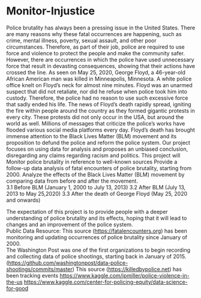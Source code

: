 # Monitor-Injustice

Police brutality has always been a pressing issue in the United States. There are many reasons why these fatal occurrences are happening, such as crime, mental illness, poverty, sexual assault, and other poor circumstances. Therefore, as part of their job, police are required to use force and violence to protect the people and make the community safer. However, there are occurrences in which the police have used unnecessary force that result in devasting consequences, showing that their actions have crossed the line. As seen on May 25, 2020, George Floyd, a 46-year-old African American man was killed in Minneapolis, Minnesota. A white police office knelt on Floyd’s neck for almost nine minutes. Floyd was an unarmed suspect that did not retaliate, nor did he refuse when police took him into custody. Therefore, the police had no reason to use such excessive force that sadly ended his life. The news of Floyd’s death rapidly spread, igniting the fire within people around the country as they formed gigantic protests in every city. These protests did not only occur in the USA, but around the world as well. Millions of messages that criticize the police’s works have flooded various social media platforms every day. Floyd’s death has brought immense attention to the Black Lives Matter (BLM) movement and its proposition to defund the police and reform the police system. 
Our project focuses on using data for analysis and proposes an unbiased conclusion, disregarding any claims regarding racism and politics. This project will 
Monitor police brutality in reference to well-known sources 
Provide a follow-up data analysis of fatal encounters of police brutality, starting from 2000. 
Analyze the effects of the Black Lives Matter (BLM) movement by comparing data from before and after the movement.  
     3.1 Before BLM (January 1, 2000 to July 13, 2013) 
     3.2 After BLM (July 13, 2013 to May 25,2020) 
     3.3 After the death of George Floyd (May 25, 2020 and onwards) 
 
The expectation of this project is to provide people with a deeper understanding of police brutality and its effects, hoping that it will lead to changes and an improvement of the police system.  
Public Data Resource: 
This source (https://fatalencounters.org) has been monitoring and updating occurrences of police brutality since January of 2000.  
The Washington Post was one of the first organizations to begin recording and collecting data of police shootings, starting back in January of 2015. (https://github.com/washingtonpost/data-police-shootings/commits/master) 
This source (https://killedbypolice.net) has been tracking events 
https://www.kaggle.com/jpmiller/police-violence-in-the-us 
https://www.kaggle.com/center-for-policing-equity/data-science-for-good 
 
